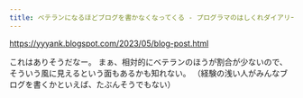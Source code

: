```yaml
---
title: ベテランになるほどブログを書かなくなってくる - プログラマのはしくれダイアリー
---
```


https://yyyank.blogspot.com/2023/05/blog-post.html

これはありそうだなー。
まぁ、相対的にベテランのほうが割合が少ないので、そういう風に見えるという面もあるかも知れない。
（経験の浅い人がみんなブログを書くかといえば、たぶんそうでもない）

